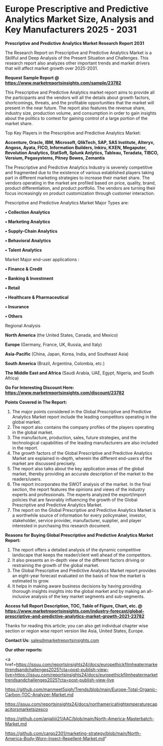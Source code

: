 # Europe Prescriptive and Predictive Analytics Market Size, Analysis and Key Manufacturers 2025 - 2031

<strong>Prescriptive and Predictive Analytics Market Research Report 2031</strong>

The Research Report on Prescriptive and Predictive Analytics Market is a Skillful and Deep Analysis of the Present Situation and Challenges. This research report also analyzes other important trends and market drivers that will affect market growth over 2025-2031.

<strong>Request Sample Report @ <a href=https://www.marketreportsinsights.com/sample/23782>https://www.marketreportsinsights.com/sample/23782</a></strong>

This Prescriptive and Predictive Analytics market report aims to provide all the participants and the vendors will all the details about growth factors, shortcomings, threats, and the profitable opportunities that the market will present in the near future. The report also features the revenue share, industry size, production volume, and consumption in order to gain insights about the politics to contest for gaining control of a large portion of the market share.

Top Key Players in the Prescriptive and Predictive Analytics Market:

<strong>Accenture, Oracle, IBM, Microsoft, QlikTech, SAP, SAS Institute, Alteryx, Angoss, Ayata, FICO, Information Builders, Inkiru, KXEN, Megaputer, Revolution Analytics, StatSoft, Splunk Anlytics, Tableau, Teradata, TIBCO, Versium, Pegasystems, Pitney Bowes, Zemantis</strong>

The Prescriptive and Predictive Analytics Industry is severely competitive and fragmented due to the existence of various established players taking part in different marketing strategies to increase their market share. The vendors operating in the market are profiled based on price, quality, brand, product differentiation, and product portfolio. The vendors are turning their focus increasingly on product customization through customer interaction.

Prescriptive and Predictive Analytics Market Major Types are:

<strong>• Collection Analytics

• Marketing Analytics

• Supply-Chain Analytics

• Behavioral Analytics

• Talent Analytics</strong>

Market Major end-user applications :

<strong>• Finance & Credit

• Banking & Investment

• Retail

• Healthcare & Pharmaceutical

• Insurance

• Others</strong>

Regional Analysis

</u><strong><b>North America</b></strong> (the United States, Canada, and Mexico)

<strong><b>Europe </b></strong>(Germany, France, UK, Russia, and Italy)

<strong><b>Asia-Pacific</b></strong> (China, Japan, Korea, India, and Southeast Asia)

<strong><b>South America</b></strong> (Brazil, Argentina, Colombia, etc.)

<strong><b>The Middle East and Africa</b></strong> (Saudi Arabia, UAE, Egypt, Nigeria, and South Africa)

<strong>Go For Interesting Discount Here: <a href=https://www.marketreportsinsights.com/discount/23782>https://www.marketreportsinsights.com/discount/23782</a></strong>

<strong>Points Covered in The Report:</strong>
<ol>
  <li>The major points considered in the Global Prescriptive and Predictive Analytics Market report include the leading competitors operating in the global market.</li>
  <li>The report also contains the company profiles of the players operating in the global market.</li>
  <li>The manufacture, production, sales, future strategies, and the technological capabilities of the leading manufacturers are also included in the report.</li>
  <li>The growth factors of the Global Prescriptive and Predictive Analytics Market are explained in-depth, wherein the different end-users of the market are discussed precisely.</li>
  <li>The report also talks about the key application areas of the global market, thereby providing an accurate description of the market to the readers/users.</li>
  <li>The report incorporates the SWOT analysis of the market. In the final section, the report features the opinions and views of the industry experts and professionals. The experts analyzed the export/import policies that are favorably influencing the growth of the Global Prescriptive and Predictive Analytics Market.</li>
  <li>The report on the Global Prescriptive and Predictive Analytics Market is a worthwhile source of information for every policymaker, investor, stakeholder, service provider, manufacturer, supplier, and player interested in purchasing this research document.</li>
</ol>
<strong>Reasons for Buying Global Prescriptive and Predictive Analytics Market Report:</strong>

<ol>
  <li>The report offers a detailed analysis of the dynamic competitive landscape that keeps the reader/client well ahead of the competitors.</li>
  <li>It also presents an in-depth view of the different factors driving or restraining the growth of the global market.</li>
  <li>The Global Prescriptive and Predictive Analytics Market report provides an eight-year forecast evaluated on the basis of how the market is estimated to grow.</li>
  <li>It helps in making aware business decisions by having providing thorough insights insights into the global market and by making an all-inclusive analysis of the key market segments and sub-segments.</li>
</ol>
<strong>Access full Report Description, TOC, Table of Figure, Chart, etc. @ <a href=https://www.marketreportsinsights.com/industry-forecast/global-prescriptive-and-predictive-analytics-market-growth-2021-23782>https://www.marketreportsinsights.com/industry-forecast/global-prescriptive-and-predictive-analytics-market-growth-2021-23782</a></strong>


Thanks for reading this article; you can also get individual chapter wise section or region wise report version like Asia, United States, Europe.

<strong>Contact Us:</strong>
sales@marketreportsinsights.com

<strong>Our other reports:</strong>

<a href=https://issuu.com/reportsinsights24/docs/europethickfilmheatermarkettrendsandchallenges2025?cta=post-publish-view-live>https://issuu.com/reportsinsights24/docs/europethickfilmheatermarkettrendsandchallenges2025?cta=post-publish-view-live</a>

<a href=https://github.com/manmeet5sigh/Trends/blob/main/Europe-Total-Organic-Carbon-TOC-Analyzer-Market.md>https://github.com/manmeet5sigh/Trends/blob/main/Europe-Total-Organic-Carbon-TOC-Analyzer-Market.md</a>

<a href=https://issuu.com/reportsinsights24/docs/northamericahightemperaturecapacitorsmarketsizesco>https://issuu.com/reportsinsights24/docs/northamericahightemperaturecapacitorsmarketsizesco</a>

<a href=https://github.com/anjaliiii21/AAC/blob/main/North-America-Masterbatch-Market.md>https://github.com/anjaliiii21/AAC/blob/main/North-America-Masterbatch-Market.md</a>

<a href=https://github.com/cargo2301/marketing-strategy/blob/main/North-America-Body-Worn-Insect-Repellent-Market.md>https://github.com/cargo2301/marketing-strategy/blob/main/North-America-Body-Worn-Insect-Repellent-Market.md</a>"
